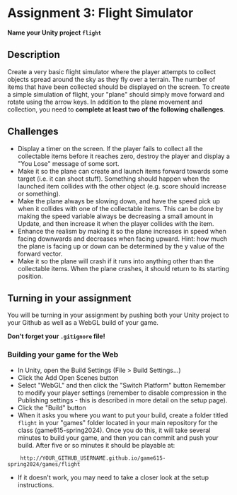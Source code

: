 # Assignment 3: Flight Simulator

**Name your Unity project `flight`**

## Description
Create a very basic flight simulator where the player attempts to collect objects spread around the sky as they fly over a terrain. The number of items that have been collected should be displayed on the screen. To create a simple simulation of flight, your "plane" should simply move forward and rotate using the arrow keys. In addition to the plane movement and collection, you need to **complete at least two of the following challenges**.

## Challenges
- Display a timer on the screen. If the player fails to collect all the collectable items before it reaches zero, destroy the player and display a "You Lose" message of some sort.
- Make it so the plane can create and launch items forward towards some target (i.e. it can shoot stuff). Something should happen when the launched item collides with the other object (e.g. score should increase or something).
- Make the plane always be slowing down, and have the speed pick up when it collides with one of the collectable items. This can be done by making the speed variable always be decreasing a small amount in Update, and then increase it when the player collides with the item.
- Enhance the realism by making it so the plane increases in speed when facing downwards and decreases when facing upward. Hint: how much the plane is facing up or down can be determined by the y value of the forward vector.
- Make it so the plane will crash if it runs into anything other than the collectable items. When the plane crashes, it should return to its starting position.

### 

## Turning in your assignment
You will be turning in your assignment by pushing both your Unity project to your Github as well as a WebGL build of your game.

**Don't forget your `.gitignore` file!**

### Building your game for the Web
- In Unity, open the Build Settings (File > Build Settings...)
- Click the Add Open Scenes button
- Select "WebGL" and then click the "Switch Platform" button
Remember to modify your player settings (remember to disable compression in the Publishing settings - this is described in more detail on the setup page).
- Click the "Build" button
- When it asks you where you want to put your build, create a folder titled `flight` in your "games" folder located in your main repository for the class (game615-spring2024). Once you do this, it will take several minutes to build your game, and then you can commit and push your build. After five or so minutes it should be playable at: 

```
    http://YOUR_GITHUB_USERNAME.github.io/game615-spring2024/games/flight
```

- If it doesn't work, you may need to take a closer look at the setup instructions.